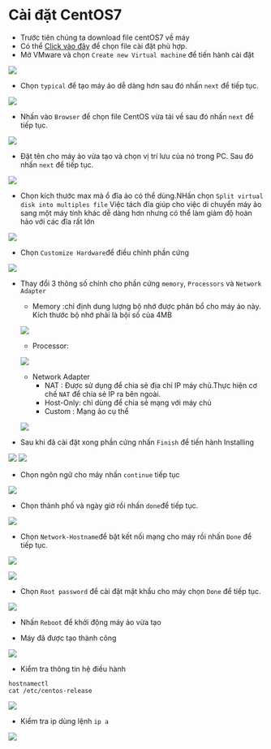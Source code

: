 
<a name ="Cài đặt CentOS7"></a>

# Cài đặt CentOS7

- Trước tiên chúng ta download file centOS7 về máy 
- Có thể [Click vào đây](http://isoredirect.centos.org/centos/7/isos/x86_64) để chọn file cài đặt phù hợp.
- Mở VMware và chọn `Create new Virtual machine` để tiến hành cài đặt 

![](../images/CentOS7/createnewmachine.png)
- Chọn `typical` để tạo máy ảo dễ dàng hơn sau đó nhấn `next` để tiếp tục.

![](../images/CentOS7/typical.png)

- Nhấn vào `Browser` để chọn file CentOS vừa tải về sau đó nhấn `next` để tiếp tục.

![](../images/CentOS7/chonfile.png)

- Đặt tên cho máy ảo vừa tạo và chọn vị trí lưu của nó trong PC. Sau đó nhấn `next` để tiếp tục.

![](../images/CentOS7/rename.png)

- Chọn kích thước max mà ổ đĩa ảo có thể dùng.NHấn chọn `Split virtual disk into multiples file` Việc tách đĩa giúp cho việc di chuyển máy ảo sang một máy tính khác dễ dàng hơn nhưng có thể làm giảm độ hoàn hảo với các đĩa rất lớn

![](../images/CentOS7/choosekichthuoc.png)

- Chọn `Customize Hardware`để điều chỉnh phần cứng 

![](../images/CentOS7/tuychinhphancung.png)

- Thay đổi 3 thông số chính cho phần cứng `memory`, `Processors` và `Network Adapter`
    - Memory :chỉ định dung lượng bộ nhớ được phân bổ cho máy ảo này. Kích thước bộ nhớ phải là bội số của 4MB

    ![](../images/CentOS7/memory.png)

    - Processor: 

    ![](../images/CentOS7/procesors.png)

    - Network Adapter 
        - NAT : Được sử dụng để chia sẻ địa chỉ IP máy chủ.Thực hiện cơ chế `NAT` để chia sẻ IP ra bên ngoài.
        - Host-Only: chỉ dùng để chia sẻ mạng với máy chủ 
        - Custom : Mạng ảo cụ thể

    ![](../images/CentOS7/network.png)

- Sau khi đã cài đặt xong phần cứng nhấn `Finish` để tiến hành Installing 

![](../images/CentOS7/installing.png)
![](../images/CentOS7/installingg.png)

- Chọn ngôn ngữ cho máy nhấn `continue` tiếp tục

![](../images/CentOS7/language.png)

- Chọn thành phố và ngày giờ rồi nhấn `done`để tiếp tục.

![](../images/CentOS7/datetime.png)

- Chọn `Network-Hostname`để bật kết nối mạng cho máy rồi nhấn `Done` để tiếp tục.

![](../images/CentOS7/network_hostname.png)

![](../images/CentOS7/on.png)

- Chọn `Root password` để cài đặt mật khẩu cho máy chọn `Done` để tiếp tục.

![](../images/CentOS7/pass.png)

- Nhấn `Reboot` để khởi động máy ảo vừa tạo

- Máy đã được tạo thành công 

![](../images/CentOS7/donee.png)


- Kiểm tra thông tin hệ điều hành 

 ```
 hostnamectl
 cat /etc/centos-release
 ```
 ![](../images/CentOS7/check.png)

 - Kiểm tra ip dùng lệnh `ip a` 

 ![](../images/CentOS7/ip.png)